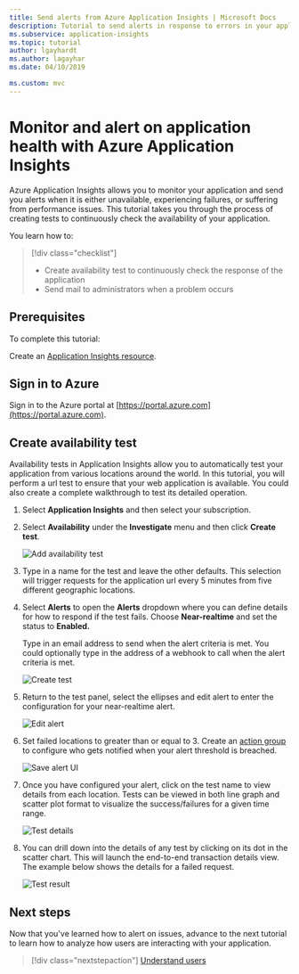```yaml
---
title: Send alerts from Azure Application Insights | Microsoft Docs
description: Tutorial to send alerts in response to errors in your application using Azure Application Insights.
ms.subservice: application-insights
ms.topic: tutorial
author: lgayhardt
ms.author: lagayhar
ms.date: 04/10/2019

ms.custom: mvc
---
```


# Monitor and alert on application health with Azure Application Insights

Azure Application Insights allows you to monitor your application and send you alerts when it is either unavailable, experiencing failures, or suffering from performance issues.  This tutorial takes you through the process of creating tests to continuously check the availability of your application.

You learn how to:

> [!div class="checklist"]
> * Create availability test to continuously check the response of the application
> * Send mail to administrators when a problem occurs

## Prerequisites

To complete this tutorial:

Create an [Application Insights resource](../app/create-new-resource.md).

## Sign in to Azure

Sign in to the Azure portal at [https://portal.azure.com](https://portal.azure.com).

## Create availability test

Availability tests in Application Insights allow you to automatically test your application from various locations around the world.   In this tutorial, you will perform a url test to ensure that your web application is available.  You could also create a complete walkthrough to test its detailed operation. 

1. Select **Application Insights** and then select your subscription.  

2. Select **Availability** under the **Investigate** menu and then click **Create test**.

    ![Add availability test](media/tutorial-alert/add-test-001.png)

3. Type in a name for the test and leave the other defaults.  This selection will trigger requests for the application url every 5 minutes from five different geographic locations.

4. Select **Alerts** to open the **Alerts** dropdown where you can define details for how to respond if the test fails. Choose **Near-realtime** and set the status to **Enabled.**

    Type in an email address to send when the alert criteria is met.  You could optionally type in the address of a webhook to call when the alert criteria is met.

    ![Create test](media/tutorial-alert/create-test-001.png)

5. Return to the test panel, select the ellipses and edit alert to enter the configuration for your near-realtime alert.

    ![Edit alert](media/tutorial-alert/edit-alert-001.png)

6. Set failed locations to greater than or equal to 3. Create an [action group](../alerts/action-groups.md) to configure who gets notified when your alert threshold is breached.

    ![Save alert UI](media/tutorial-alert/save-alert-001.png)

7. Once you have configured your alert, click on the test name to view details from each location. Tests can be viewed in both line graph and scatter plot format to visualize the success/failures for a given time range.

    ![Test details](media/tutorial-alert/test-details-001.png)

8. You can drill down into the details of any test by clicking on its dot in the scatter chart. This will launch the end-to-end transaction details view. The example below shows the details for a failed request.

    ![Test result](media/tutorial-alert/test-result-001.png)
  
## Next steps

Now that you've learned how to alert on issues, advance to the next tutorial to learn how to analyze how users are interacting with your application.

> [!div class="nextstepaction"]
> [Understand users](./tutorial-users.md)

